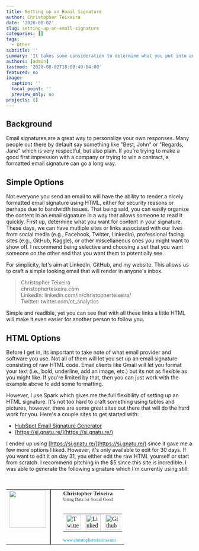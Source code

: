 ```yaml
---
title: Setting up an Email Signature
author: Christopher Teixeira
date: '2020-08-02'
slug: setting-up-an-email-signature
categories: []
tags:
  - Other
subtitle: ''
summary: 'It takes some consideration to determine what you put into an email signature but there are some great services out there to help.'
authors: [admin]
lastmod: '2020-08-02T18:00:49-04:00'
featured: no
image:
  caption: ''
  focal_point: ''
  preview_only: no
projects: []
---
```


## Background

Email signatures are a great way to personalize your own responses. Many people out there by default say something like "Best, John" or "Regards, Jane" which is very respectful, but also plain. If you're trying to make a good first impression with a company or trying to win a contract, a formatted email signature can go a long way. 

## Simple Options

Not everyone you send an email to will have the ability to render a nicely formatted email signature using HTML, either for security reasons or perhaps due to bandwidth issues. That being said, you can easily organize the content in an email signature in a way that allows someone to read it quickly. First up, determine what you want for content in your signature. These days, we can have mutliple sites or links associated with our lives from social media (e.g., Facebook, Twitter, LinkedIn), professional facing sites (e.g., GitHub, Kaggle), or other miscellaneous ones you might want to show off. I recommend being selective and choosing a set that you want someone on the other end that you want them to potentially see. 

For simplicity, let's aim at LinkedIn, GitHub, and my website. This allows us to craft a simple looking email that will render in anyone's inbox.

>Christopher Teixeira <br>
>christopherteixeira.com <br>
>LinkedIn: linkedin.com/in/christopherteixeira/ <br>
>Twitter: twitter.com/ct_analytics <br>

Simple and readible, yet you can see that with all these links a little HTML will make it even easier for another person to follow you.

## HTML Options

Before I get in, its important to take note of what email provider and software you use. Not all of them will let you set up an email signature consisting of raw HTML code. Email clients like Gmail will let you format your text (i.e., bold, underline, add an image, etc.) but its not as flexible as you might like. If you're limited by that, then you can just work with the example above to add some formatting.

However, I use Spark which gives me the full flexibility of setting up an HTML signature. It's not too hard to craft something using tables and pictures, however, there are some great sites out there that will do the hard work for you. Here's a couple sites to get started with:

- [HubSpot Email Signature Generator](https://www.hubspot.com/email-signature-generator)
- [https://si.gnatu.re/](https://si.gnatu.re/)

I ended up using [https://si.gnatu.re/](https://si.gnatu.re/) since it gave me a few more options I liked. However, it's only available to edit for 30 days. If you want to edit it on day 31, you either edit the raw HTML yourself or start from scratch. I recommend pitching in the $5 since this site is incredible. I was able to generate the following signature which I'm currently using still:

<br>

<table width="300" cellspacing="0" cellpadding="0" border="0">
  <tr>
    <td style="vertical-align:top;padding-right:10px">
      <img style="border:none;"width="100"src="https://s1g.s3.amazonaws.com/43c4c2f551be55f253472cb3def28ceb.jpeg">
    </td>
    <td style="border-left:solid #000000 2px;" width="12"></td>
    <td style="vertical-align: top;text-align:left;color:#212529;font-size:12px;font-family:tahoma;;text-align:left">
      <span>
        <b>
          <span style="margin-right:5px;color:#212529;font-size:15px;font-family:tahoma">Christopher Teixeira</span>
        </b><br>
        <span style="margin-right:5px;color:#212529;font-size:12px;font-family:tahoma">Using Data for Social Good</span>
      </span>
      <br>
      <br>
      <table cellpadding="0" cellpadding="0" border="0">
        <tr>
          <td style="padding-right:5px">
            <a href="https://twitter.com/ct_analytics" style="display: inline-block;">
              <img width="40" height="40" src="https://s1g.s3.amazonaws.com/28597d480b109b5483f87cda4245435b.png" alt="Twitter" style="border:none;">
            </a>
          </td>
          <td style="padding-right:5px">
            <a href="https://linkedin.com/in/christopherteixeira" style="display: inline-block;">
              <img width="40" height="40" src="https://s1g.s3.amazonaws.com/affc8f54dec2b8991dc1e982f054d968.png" alt="LinkedIn (Personal)" style="border:none;">
            </a>
          </td>
          <td style="padding-right:5px">
            <a href="https://github.com/ct-analytics" style="display: inline-block;">
              <img width="40" height="40" src="https://s1g.s3.amazonaws.com/cedb8206a2a61cb5489bb6976efedf14.png" alt="Github" style="border:none;">
            </a>
          </td>
        </tr>
      </table>
      <a href="https://www.christopherteixeira.com" style="text-decoration:none;color:#0088CC;">www.christopherteixeira.com</a>
    </td>
  </tr>
</table>
